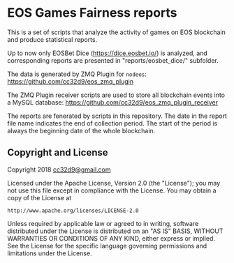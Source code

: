 # EOS Games Fairness reports

This is a set of scripts that analyze the activity of games on EOS
blockchain and produce statistical reports.

Up to now only EOSBet Dice (https://dice.eosbet.io/) is analyzed, and
corresponding reports are presented in "reports/eosbet_dice/" subfolder.

The data is generated by ZMQ Plugin for `nodeos`:
https://github.com/cc32d9/eos_zmq_plugin

The ZMQ Plugin receiver scripts are used to store all blockchain events
into a MySQL database: https://github.com/cc32d9/eos_zmq_plugin_receiver

The reports are fenerated by scripts in this repository. The date in the
report file name indicates the end of collection period. The start of the
period is always the beginning date of the whole blockchain.






## Copyright and License

Copyright 2018 cc32d9@gmail.com

Licensed under the Apache License, Version 2.0 (the "License");
you may not use this file except in compliance with the License.
You may obtain a copy of the License at

    http://www.apache.org/licenses/LICENSE-2.0

Unless required by applicable law or agreed to in writing, software
distributed under the License is distributed on an "AS IS" BASIS,
WITHOUT WARRANTIES OR CONDITIONS OF ANY KIND, either express or implied.
See the License for the specific language governing permissions and
limitations under the License.
